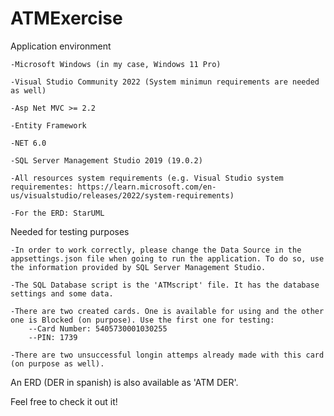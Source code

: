 # ATMExercise

Application environment

	-Microsoft Windows (in my case, Windows 11 Pro)

	-Visual Studio Community 2022 (System minimun requirements are needed as well)

	-Asp Net MVC >= 2.2

	-Entity Framework

	-NET 6.0

	-SQL Server Management Studio 2019 (19.0.2)

	-All resources system requirements (e.g. Visual Studio system requirementes: https://learn.microsoft.com/en-us/visualstudio/releases/2022/system-requirements)
	
	-For the ERD: StarUML


Needed for testing purposes

	-In order to work correctly, please change the Data Source in the appsettings.json file when going to run the application. To do so, use the information provided by SQL Server Management Studio.

	-The SQL Database script is the 'ATMscript' file. It has the database settings and some data.

	-There are two created cards. One is available for using and the other one is Blocked (on purpose). Use the first one for testing:
    	--Card Number: 5405730001030255
    	--PIN: 1739
    
	-There are two unsuccessful longin attemps already made with this card (on purpose as well).

An ERD (DER in spanish) is also available as 'ATM DER'.

Feel free to check it out it!
